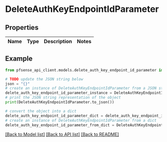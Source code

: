 # DeleteAuthKeyEndpointIdParameter


## Properties

Name | Type | Description | Notes
------------ | ------------- | ------------- | -------------

## Example

```python
from pfsense_api_client.models.delete_auth_key_endpoint_id_parameter import DeleteAuthKeyEndpointIdParameter

# TODO update the JSON string below
json = "{}"
# create an instance of DeleteAuthKeyEndpointIdParameter from a JSON string
delete_auth_key_endpoint_id_parameter_instance = DeleteAuthKeyEndpointIdParameter.from_json(json)
# print the JSON string representation of the object
print(DeleteAuthKeyEndpointIdParameter.to_json())

# convert the object into a dict
delete_auth_key_endpoint_id_parameter_dict = delete_auth_key_endpoint_id_parameter_instance.to_dict()
# create an instance of DeleteAuthKeyEndpointIdParameter from a dict
delete_auth_key_endpoint_id_parameter_from_dict = DeleteAuthKeyEndpointIdParameter.from_dict(delete_auth_key_endpoint_id_parameter_dict)
```
[[Back to Model list]](../README.md#documentation-for-models) [[Back to API list]](../README.md#documentation-for-api-endpoints) [[Back to README]](../README.md)


